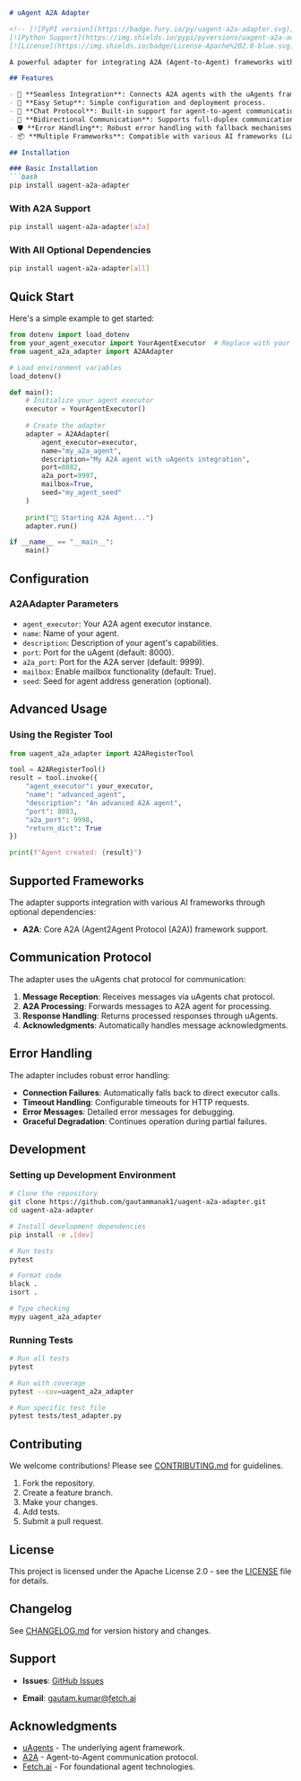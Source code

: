 ```markdown
# uAgent A2A Adapter

<!-- [![PyPI version](https://badge.fury.io/py/uagent-a2a-adapter.svg)](https://badge.fury.io/py/uagent-a2a-adapter)
[![Python Support](https://img.shields.io/pypi/pyversions/uagent-a2a-adapter.svg)](https://pypi.org/project/uagent-a2a-adapter/)
[![License](https://img.shields.io/badge/License-Apache%202.0-blue.svg)](https://opensource.org/licenses/Apache-2.0) -->

A powerful adapter for integrating A2A (Agent-to-Agent) frameworks with uAgents, enabling seamless communication between different AI agent ecosystems.

## Features

- 🔗 **Seamless Integration**: Connects A2A agents with the uAgents framework.
- 🚀 **Easy Setup**: Simple configuration and deployment process.
- 💬 **Chat Protocol**: Built-in support for agent-to-agent communication.
- 🔄 **Bidirectional Communication**: Supports full-duplex communication between agents.
- 🛡️ **Error Handling**: Robust error handling with fallback mechanisms.
- 📦 **Multiple Frameworks**: Compatible with various AI frameworks (LangChain, CrewAI, MCP).

## Installation

### Basic Installation
```bash
pip install uagent-a2a-adapter
```

### With A2A Support
```bash
pip install uagent-a2a-adapter[a2a]
```

### With All Optional Dependencies
```bash
pip install uagent-a2a-adapter[all]
```

## Quick Start

Here's a simple example to get started:

```python
from dotenv import load_dotenv
from your_agent_executor import YourAgentExecutor  # Replace with your executor
from uagent_a2a_adapter import A2AAdapter

# Load environment variables
load_dotenv()

def main():
    # Initialize your agent executor
    executor = YourAgentExecutor()
    
    # Create the adapter
    adapter = A2AAdapter(
        agent_executor=executor,
        name="my_a2a_agent",
        description="My A2A agent with uAgents integration",
        port=8082,
        a2a_port=9997,
        mailbox=True,
        seed="my_agent_seed"
    )
    
    print("🚀 Starting A2A Agent...")
    adapter.run()

if __name__ == "__main__":
    main()
```

## Configuration

### A2AAdapter Parameters

- `agent_executor`: Your A2A agent executor instance.
- `name`: Name of your agent.
- `description`: Description of your agent's capabilities.
- `port`: Port for the uAgent (default: 8000).
- `a2a_port`: Port for the A2A server (default: 9999).
- `mailbox`: Enable mailbox functionality (default: True).
- `seed`: Seed for agent address generation (optional).

## Advanced Usage

### Using the Register Tool

```python
from uagent_a2a_adapter import A2ARegisterTool

tool = A2ARegisterTool()
result = tool.invoke({
    "agent_executor": your_executor,
    "name": "advanced_agent",
    "description": "An advanced A2A agent",
    "port": 8083,
    "a2a_port": 9998,
    "return_dict": True
})

print(f"Agent created: {result}")
```


## Supported Frameworks

The adapter supports integration with various AI frameworks through optional dependencies:

- **A2A**: Core A2A (Agent2Agent Protocol (A2A)) framework support.


## Communication Protocol

The adapter uses the uAgents chat protocol for communication:

1. **Message Reception**: Receives messages via uAgents chat protocol.
2. **A2A Processing**: Forwards messages to A2A agent for processing.
3. **Response Handling**: Returns processed responses through uAgents.
4. **Acknowledgments**: Automatically handles message acknowledgments.

## Error Handling

The adapter includes robust error handling:

- **Connection Failures**: Automatically falls back to direct executor calls.
- **Timeout Handling**: Configurable timeouts for HTTP requests.
- **Error Messages**: Detailed error messages for debugging.
- **Graceful Degradation**: Continues operation during partial failures.

## Development

### Setting up Development Environment

```bash
# Clone the repository
git clone https://github.com/gautammanak1/uagent-a2a-adapter.git
cd uagent-a2a-adapter

# Install development dependencies
pip install -e .[dev]

# Run tests
pytest

# Format code
black .
isort .

# Type checking
mypy uagent_a2a_adapter
```

### Running Tests

```bash
# Run all tests
pytest

# Run with coverage
pytest --cov=uagent_a2a_adapter

# Run specific test file
pytest tests/test_adapter.py
```

## Contributing

We welcome contributions! Please see [CONTRIBUTING.md](CONTRIBUTING.md) for guidelines.

1. Fork the repository.
2. Create a feature branch.
3. Make your changes.
4. Add tests.
5. Submit a pull request.

## License

This project is licensed under the Apache License 2.0 - see the [LICENSE](LICENSE) file for details.

## Changelog

See [CHANGELOG.md](CHANGELOG.md) for version history and changes.

## Support

- **Issues**: [GitHub Issues](https://github.com/gautammanak1/uagent-a2a-adapter/issues)
<!-- - **Discussions**: [GitHub Discussions](https://github.com/gautammanak1/uagent-a2a-adapter/discussions) -->
- **Email**: gautam.kumar@fetch.ai

## Acknowledgments

- [uAgents](https://github.com/fetchai/uAgents) - The underlying agent framework.
- [A2A](https://github.com/a2aproject/a2a-python) - Agent-to-Agent communication protocol.
- [Fetch.ai](https://fetch.ai) - For foundational agent technologies.
```
